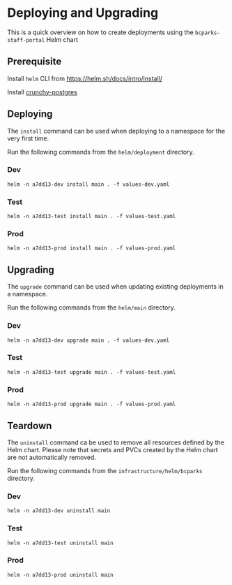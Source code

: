 # Deploying and Upgrading

This is a quick overview on how to create deployments using the `bcparks-staff-portal` Helm chart

## Prerequisite

Install `helm` CLI from https://helm.sh/docs/intro/install/

Install [crunchy-postgres](crunchy-postgres/README.md)

## Deploying

The `install` command can be used when deploying to a namespace for the very first time.

Run the following commands from the `helm/deployment` directory.

### Dev

`helm -n a7dd13-dev install main . -f values-dev.yaml`

### Test

`helm -n a7dd13-test install main . -f values-test.yaml`

### Prod

`helm -n a7dd13-prod install main . -f values-prod.yaml`

## Upgrading

The `upgrade` command can be used when updating existing deployments in a namespace.

Run the following commands from the `helm/main` directory.

### Dev

`helm -n a7dd13-dev upgrade main . -f values-dev.yaml`

### Test

`helm -n a7dd13-test upgrade main . -f values-test.yaml`

### Prod

`helm -n a7dd13-prod upgrade main . -f values-prod.yaml`

## Teardown

The `uninstall` command ca be used to remove all resources defined by the Helm chart. Please note that secrets and PVCs created by the Helm chart are not automatically removed.

Run the following commands from the `infrastructure/helm/bcparks` directory.

### Dev

`helm -n a7dd13-dev uninstall main`

### Test

`helm -n a7dd13-test uninstall main`

### Prod

`helm -n a7dd13-prod uninstall main`
